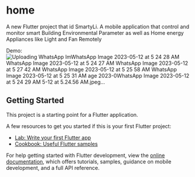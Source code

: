 # home

A new Flutter project that id SmartyLi.
A mobile application that control and monitor smart Building Environmental Parameter as well as Home energy Appliances like Light and Fan Remotely 

Demo:
![Uploading WhatsApp Im![WhatsApp Image 2023-05-12 at 5 24 28 AM](https://github.com/AImran4445/SmartyLi/assets/83828151/5f81d537-d6ef-431d-a573-d656ca033bdb)
![WhatsApp Image 2023-05-12 at 5 24 27 AM](https://github.com/AImran4445/SmartyLi/assets/83828151/83107b19-5ccb-47dd-9ac0-ec0b5b6b6928)
![WhatsApp Image 2023-05-12 at 5 27 42 AM](https://github.com/AImran4445/SmartyLi/assets/83828151/bb66e045-e825-4d90-8b06-dd64886f8f4e)
![WhatsApp Image 2023-05-12 at 5 25 58 AM](https://github.com/AImran4445/SmartyLi/assets/83828151/053456db-a6b2-4468-bfa6-abb1074d5ef6)
![WhatsApp Image 2023-05-12 at 5 25 31 AM](https://github.com/AImran4445/SmartyLi/assets/83828151/def4242c-e5c2-4774-878f-02932e933195)
age 2023-0![WhatsApp Image 2023-05-12 at 5 24 29 AM](https://github.com/AImran4445/SmartyLi/assets/83828151/a57b3cd7-6119-4329-bd84-db37f5177540)
5-12 at 5.24.56 AM.jpeg…]()



## Getting Started

This project is a starting point for a Flutter application.

A few resources to get you started if this is your first Flutter project:

- [Lab: Write your first Flutter app](https://docs.flutter.dev/get-started/codelab)
- [Cookbook: Useful Flutter samples](https://docs.flutter.dev/cookbook)

For help getting started with Flutter development, view the
[online documentation](https://docs.flutter.dev/), which offers tutorials,
samples, guidance on mobile development, and a full API reference.
